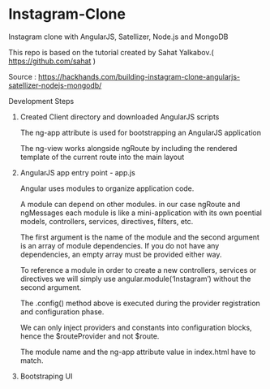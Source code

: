 Instagram-Clone
===============

Instagram clone with AngularJS, Satellizer, Node.js and MongoDB

This repo is based on the tutorial created by Sahat Yalkabov.( https://github.com/sahat )

Source :
https://hackhands.com/building-instagram-clone-angularjs-satellizer-nodejs-mongodb/

Development Steps

1) Created Client directory and downloaded AngularJS scripts

      The ng-app attribute is used for bootstrapping an AngularJS application

      The ng-view works alongside ngRoute by including the rendered template of the current route into the main layout

2)  AngularJS app entry point - app.js

      Angular uses modules to organize application code.

      A module can depend on other modules. in our case ngRoute and ngMessages  each module  is like a mini-application with its own poential models, controllers, services, directives, filters, etc.

      The first argument is the name of the module and the second argument is an array of module dependencies. If you do not have any dependencies, an empty array must be provided either way.

      To reference a module in order to create a new controllers, services or directives we will simply use angular.module(‘Instagram’) without the second argument.

     The .config() method above is executed during the provider registration and configuration phase.

     We can only inject providers and constants into configuration blocks, hence the $routeProvider and not $route.

     The module name and the ng-app attribute value in index.html have to match.

3)  Bootstraping UI







